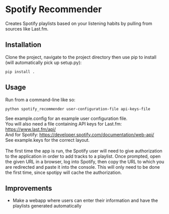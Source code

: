 
<h1>Spotify Recommender</h1>
Creates Spotify playlists based on your listening habits by pulling from sources like Last.fm.
<h2>Installation</h2>
Clone the project, navigate to the project directory then use pip to install (will automatically pick up setup.py):

```
pip install .
```
<h2>Usage</h2>
Run from a command-line like so:

```
python spotify_recommender user-configuration-file api-keys-file 
```
See example.config for an example user configuration file.<br/>
You will also need a file containing API keys for Last.fm:<br/>
https://www.last.fm/api/<br/>
And for Spotify:
https://developer.spotify.com/documentation/web-api/<br/>
See example.keys for the correct layout.<br/><br/>
The first time the app is run, the Spotify user will need to give authorization to the application in order to add tracks to a playlist. Once prompted, open the given URL in a browser, log into Spotify, then copy the URL to which you are redirected and paste it into the console. This will only need to be done the first time, since spotipy will cache the authorization.  
<h2>Improvements</h2>

* Make a webapp where users can enter their information and have the playlists generated automatically
